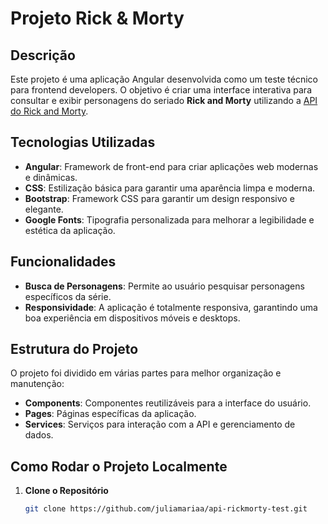 # Projeto Rick & Morty

## Descrição

Este projeto é uma aplicação Angular desenvolvida como um teste técnico para frontend developers. O objetivo é criar uma interface interativa para consultar e exibir personagens do seriado **Rick and Morty** utilizando a [API do Rick and Morty](https://rickandmortyapi.com/).

## Tecnologias Utilizadas

- **Angular**: Framework de front-end para criar aplicações web modernas e dinâmicas.
- **CSS**: Estilização básica para garantir uma aparência limpa e moderna.
- **Bootstrap**: Framework CSS para garantir um design responsivo e elegante.
- **Google Fonts**: Tipografia personalizada para melhorar a legibilidade e estética da aplicação.

## Funcionalidades

- **Busca de Personagens**: Permite ao usuário pesquisar personagens específicos da série.
- **Responsividade**: A aplicação é totalmente responsiva, garantindo uma boa experiência em dispositivos móveis e desktops.

## Estrutura do Projeto

O projeto foi dividido em várias partes para melhor organização e manutenção:

- **Components**: Componentes reutilizáveis para a interface do usuário.
- **Pages**: Páginas específicas da aplicação.
- **Services**: Serviços para interação com a API e gerenciamento de dados.

## Como Rodar o Projeto Localmente

1. **Clone o Repositório**

   ```bash
   git clone https://github.com/juliamariaa/api-rickmorty-test.git
